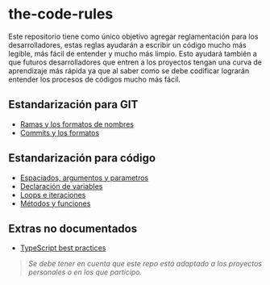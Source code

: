 # the-code-rules

Este repositorio tiene como único objetivo agregar reglamentación para los desarrolladores, estas reglas ayudarán a escribir un código mucho más legible, más fácil de entender y mucho más limpio. Esto ayudará también a que futuros desarrolladores que entren a los proyectos tengan una curva de aprendizaje más rápida ya que al saber como se debe codificar lograrán entender los procesos de códigos mucho más fácil.


## Estandarización para GIT

* [Ramas y los formatos de nombres](git/ramas-y-formatos-de-nombres.md)
* [Commits y los formatos](git/commits-y-formatos.md)

## Estandarización para código

* [Espaciados, argumentos y parametros](code/espaciados-argumentos-y-parametros.md)
* [Declaración de variables](code/declaracion-de-variables.md)
* [Loops e iteraciones](code/loops-e-iteraciones.md)
* [Métodos y funciones](code/metodos-y-funciones.md)

## Extras no documentados

* [TypeScript best practices](http://definitelytyped.org/guides/best-practices.html)

> _Se debe tener en cuenta que este repo está adaptado a los proyectos personales
o en los que participo._
